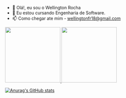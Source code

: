 - 👋 Olá!, eu sou o Wellington Rocha
- 🌱 Eu estou cursando Engenharia de Software.
- 📫 Como chegar ate mim - wellingtonfr18@gmail.com

<div>
  <a href="https://beacons.ai/Wellington-Rocha">
  <img height="180em" src="https://github-readme-stats.vercel.app/api?username=Wellington-Rocha&show_icons=true&theme=dark&include_all_commits=true&count_private=true"/>
  <img height="180em" src="https://github-readme-stats.vercel.app/api/top-langs/?username=Wellington-Rocha2&layout=compact&langs_count=16&theme=dark"/>
</div>

![Anurag's GitHub stats](https://github-readme-stats.vercel.app/api?username=anuraghazra&show_icons=true&theme=radical)
